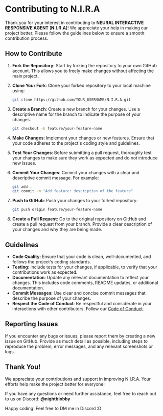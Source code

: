 # Contributing to N.I.R.A

Thank you for your interest in contributing to **NEURAL INTERACTIVE RESPONSIVE AGENT (N.I.R.A)**! We appreciate your help in making our project better. Please follow the guidelines below to ensure a smooth contribution process.

## How to Contribute

1. **Fork the Repository**: Start by forking the repository to your own GitHub account. This allows you to freely make changes without affecting the main project.

2. **Clone Your Fork**: Clone your forked repository to your local machine using:
    ```bash
    git clone https://github.com/YOUR_USERNAME/N.I.R.A.git
    ```

3. **Create a Branch**: Create a new branch for your changes. Use a descriptive name for the branch to indicate the purpose of your changes.
    ```bash
    git checkout -b feature/your-feature-name
    ```

4. **Make Changes**: Implement your changes or new features. Ensure that your code adheres to the project's coding style and guidelines.

5. **Test Your Changes**: Before submitting a pull request, thoroughly test your changes to make sure they work as expected and do not introduce new issues.

6. **Commit Your Changes**: Commit your changes with a clear and descriptive commit message. For example:
    ```bash
    git add .
    git commit -m "Add feature: description of the feature"
    ```

7. **Push to GitHub**: Push your changes to your forked repository:
    ```bash
    git push origin feature/your-feature-name
    ```

8. **Create a Pull Request**: Go to the original repository on GitHub and create a pull request from your branch. Provide a clear description of your changes and why they are being made.

## Guidelines

- **Code Quality**: Ensure that your code is clean, well-documented, and follows the project's coding standards.
- **Testing**: Include tests for your changes, if applicable, to verify that your contributions work as expected.
- **Documentation**: Update any relevant documentation to reflect your changes. This includes code comments, README updates, or additional documentation.
- **Commit Messages**: Use clear and concise commit messages that describe the purpose of your changes.
- **Respect the Code of Conduct**: Be respectful and considerate in your interactions with other contributors. Follow our [Code of Conduct](CODE_OF_CONDUCT.md).

## Reporting Issues

If you encounter any bugs or issues, please report them by creating a new issue on GitHub. Provide as much detail as possible, including steps to reproduce the problem, error messages, and any relevant screenshots or logs.

## Thank You!

We appreciate your contributions and support in improving N.I.R.A. Your efforts help make the project better for everyone!

If you have any questions or need further assistance, feel free to reach out to us on Discord: **@nightblobby**

Happy coding!
Feel free to DM me in Discord :D
